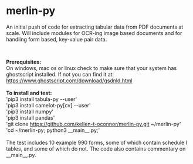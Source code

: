 # merlin-py

An initial push of code for extracting tabular data from PDF documents at scale. Will include modules for OCR-ing image based documents and for handling form based, key-value pair data.

<br>

<strong>Prerequisites:</strong>
<br>
On windows, mac os or linux check to make sure that your system has ghostscript installed. If not you can find it at: https://www.ghostscript.com/download/gsdnld.html
<br><br>
<strong>To install and test:</strong>
<br>
'pip3 install tabula-py --user'
<br>
'pip3 install camelot-py[cv] --user'
<br>
'pip3 install numpy'
<br>
'pip3 install pandas'
<br>
'git clone https://github.com/kellen-t-oconnor/merlin-py.git ~/merlin-py'
<br>
<id>'cd ~/merlin-py; python3 \_\_main\_\_.py;'</id>
<br>
<br>
The test includes 10 example 990 forms, some of which contain schedule I tables, and some of which do not. The code also contains commentary on \_\_main\_\_.py.
